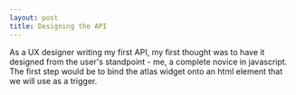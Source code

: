 ```yaml
---
layout: post
title: Designing the API
---
```


As a UX designer writing my first API, my first thought was to have it designed from the user's standpoint - me, a complete novice in javascript. The first step would be to bind the atlas widget onto an html element that we will use as a trigger.

``` $("#atlas-trigger").


